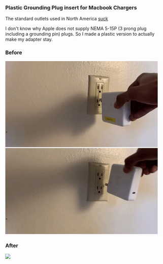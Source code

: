 ### Plastic Grounding Plug insert for Macbook Chargers 

The standard outlets used in North America [suck](https://youtu.be/6Dd6_TghcE0?t=436)

I don't know why Apple does not supply NEMA 5-15P (3 prong plug including a grounding pin) plugs. So I made a plastic version to actually make my adapter stay. 

### Before
![](img/before_Straight.gif)
![](img/before_Inverted.gif)
### After
![](img/after.gif)
